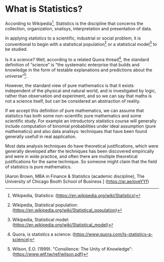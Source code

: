 # What is Statistics?
According to Wikipedia[^1], Statistics is the discipline that concerns the collection, organization, snalisys, interpretation and presentation of data.

In applying statistics to a scientific, industrial or social problem, it is conventional to begin with a statistical population[^2] or a statistical model[^3] to be studied. 

Is it a science? 
Well, according to a related Quora thread[^4], the standard definition of “science” is “the systematic enterprise that builds and knowledge in the form of testable explanations and predictions about the universe”[^5].

However, the standard view of pure mathematics is that it exists independent of the physical and natural world, and is investigated by logic, rather than observation and experiment, and so we can say that maths is not a science itself, but can be considered an abstraction of reality. 

If we accept this definition of pure mathematics, we can assume that statistics has both some non-scientific pure mathematics and some scientific study. 
For example an introductory statistics course will generally include computation of binomial probabilities under ideal assumption (pure mathematics) and also data analisys: techniques that have been found generally usefull in real application. 

Most data analysis techniques do have theoretical justifications, which were generally developed after the techniques has been discovered empirically and were in wide practice, and often there are multiple theoretical justifications for the same technique. So someone might claim that the field of statistics is pure mathematics. 

[Aaron Brown, MBA in Finance & Statistics (academic discipline), The University of Chicago Booth School of Business ] (https://qr.ae/pveYYf) 

[^1]: Wikipedia, Statistics: (https://en.wikipedia.org/wiki/Statistics)
[^2]: Wikipedia, Statistical population: (https://en.wikipedia.org/wiki/Statistical_population)
[^3]: Wikipedia, Statistical model: (https://en.wikipedia.org/wiki/Statistical_model)
[^4]: Quora, is statistics a science: (https://www.quora.com/Is-statistics-a-science)
[^5]: Wilson, E.O. (1999). "Consilience: The Unity of Knowledge": (https://www.wtf.tw/ref/wilson.pdf)
